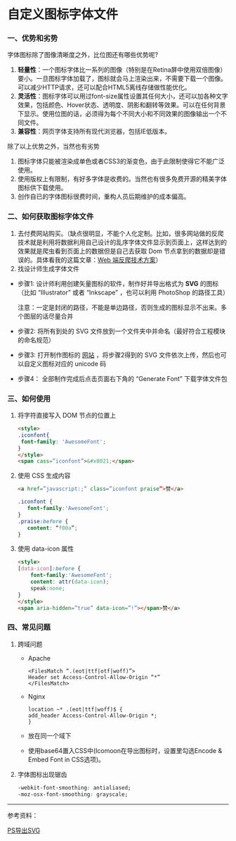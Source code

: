# 自定义图标字体文件



### 一、优势和劣势

字体图标除了图像清晰度之外，比位图还有哪些优势呢?

1. **轻量性**：一个图标字体比一系列的图像（特别是在Retina屏中使用双倍图像）要小。一旦图标字体加载了，图标就会马上渲染出来，不需要下载一个图像。可以减少HTTP请求，还可以配合HTML5离线存储做性能优化。
2. **灵活性**：图标字体可以用过font-size属性设置其任何大小，还可以加各种文字效果，包括颜色、Hover状态、透明度、阴影和翻转等效果。可以在任何背景下显示。使用位图的话，必须得为每个不同大小和不同效果的图像输出一个不同文件。
3. **兼容性**：网页字体支持所有现代浏览器，包括IE低版本。



除了以上优势之外，当然也有劣势

1. 图标字体只能被渲染成单色或者CSS3的渐变色，由于此限制使得它不能广泛使用。
2. 使用版权上有限制，有好多字体是收费的。当然也有很多免费开源的精美字体图标供下载使用。
3. 创作自已的字体图标很费时间，重构人员后期维护的成本偏高。





### 二、如何获取图标字体文件

1. 去付费网站购买。（缺点很明显，不能个人化定制。比如，很多网站做的反爬技术就是利用将数据利用自己设计的乱序字体文件显示到页面上，这样达到的效果就是爬虫看到页面上的数据但是自己去获取 Dom 节点拿到的数据却是错误的。具体看我的这篇文章：[Web 端反爬技术方案](https://github.com/FantasticLBP/Anti-WebSpider)）
2. 找设计师生成字体文件

- 步骤1: 设计师利用创建矢量图标的软件，制作好并导出格式为 **SVG** 的图标（比如 “Illustrator” 或者 “Inkscape” ，也可以利用 PhotoShop 的路径工具）

  注意：一定是封闭的路径，不能是单边路径，否则生成的图标显示不出来。多个图层的话尽量合并

- 步骤2: 将所有到处的 SVG 文件放到一个文件夹中并命名（最好符合工程模块的命名规范）

- 步骤3: 打开制作图标的 [网站](https://icomoon.io/app/#/projects) ，将步骤2得到的 SVG 文件依次上传，然后也可以自定义图标对应的 unicode 码

- 步骤4： 全部制作完成后点击页面右下角的 “Generate Font” 下载字体文件包



### 三、如何使用

1. 将字符直接写入 DOM 节点的位置上

   ```html
   <style>
   .iconfont{
   	font-family: 'AwesomeFont';
   }
   </style>
   <span cass=”iconfont”>&#x0021;</span>
   ```

2. 使用 CSS 生成内容

   ```html
   <a href=”javascript:;” class=”iconfont praise”>赞</a>
   ```

   ```css
   .iconfont {
      font-family:'AwesomeFont';
   }
   .praise:before {
      content: “f00a”; 
   }
   ```

3. 使用 data-icon 属性

   ```html
   <style>
   [data-icon]:before {
       font-family:'AwesomeFont';
       content: attr(data-icon);
       speak:none;
   }
   </style>
   <span aria-hidden=”true” data-icon=”!”></span>赞</a>
   ```


### 四、常见问题

1. 跨域问题

   - Apache

     ```
     <FilesMatch “.(eot|ttf|otf|woff)”>
     Header set Access-Control-Allow-Origin “*”
     </FilesMatch>
     ```

   - Nginx

     ```
     location ~* .(eot|ttf|woff)$ {
     add_header Access-Control-Allow-Origin *;
     }
     ```

   - 放在同一个域下

   - 使用base64置入CSS中(Icomoon在导出图标时，设置里勾选Encode & Embed Font in CSS选项)。

2. 字体图标出现锯齿

   ```css
   -webkit-font-smoothing: antialiased;
   -moz-osx-font-smoothing: grayscale;
   ```


<hr>

参考资料：

[PS导出SVG](https://www.jianshu.com/p/b8fef9378b0b)